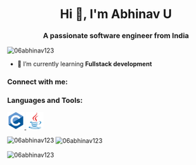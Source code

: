 
<h1 align="center">Hi 👋, I'm Abhinav U</h1>

<h3 align="center">A passionate software engineer from India</h3>

<p align="left"> <img src="https://komarev.com/ghpvc/?username=06abhinav123&label=Profile%20views&color=0e75b6&style=flat" alt="06abhinav123" /> </p>

- 🌱 I’m currently learning **Fullstack development**

<h3 align="left">Connect with me:</h3>

<p align="left">

</p>

<h3 align="left">Languages and Tools:</h3>

<p align="left"> <a href="https://www.cprogramming.com/" target="_blank" rel="noreferrer"> <img src="https://raw.githubusercontent.com/devicons/devicon/master/icons/c/c-original.svg" alt="c" width="40" height="40"/> </a> <a href="https://www.java.com" target="_blank" rel="noreferrer"> <img src="https://raw.githubusercontent.com/devicons/devicon/master/icons/java/java-original.svg" alt="java" width="40" height="40"/> </a> </p>

<p><img align="left" src="https://github-readme-stats.vercel.app/api/top-langs?username=06abhinav123&show_icons=true&locale=en&layout=compact" alt="06abhinav123" /></p>

<p>&nbsp;<img align="center" src="https://github-readme-stats.vercel.app/api?username=06abhinav123&show_icons=true&locale=en" alt="06abhinav123" /></p>

<p><img align="center" src="https://github-readme-streak-stats.herokuapp.com/?user=06abhinav123&" alt="06abhinav123" /></p>
